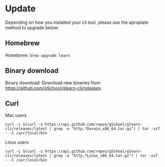 # Update
Depending on how you installed your cli tool, please use the apropiate method to upgrade below:

## Homebrew
Homebrew: `brew upgrade learn`

## Binary download
Binary download: Download new binaries from https://github.com/gSchool/glearn-cli/releases

## Curl 
Mac users
```
curl -L $(curl -s https://api.github.com/repos/gSchool/glearn-cli/releases/latest | grep -o "http.*Darwin_x86_64.tar.gz") | tar -xzf - -C /usr/local/bin
```

Linux users
```
curl -L $(curl -s https://api.github.com/repos/gSchool/glearn-cli/releases/latest | grep -o "http.*Linux_x86_64.tar.gz") | tar -xzf - -C /usr/local/bin
